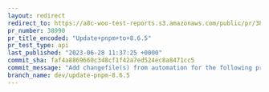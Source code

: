 ```yaml
---
layout: redirect
redirect_to: https://a8c-woo-test-reports.s3.amazonaws.com/public/pr/38990/api/index.html
pr_number: 38990
pr_title_encoded: "Update+pnpm+to+8.6.5"
pr_test_type: api
last_published: "2023-06-28 11:37:25 +0000"
commit_sha: faf4a8869660c348cf1f42a7ed524ec8a8471cc5
commit_message: "Add changefile(s) from automation for the following project(s): @wooc…"
branch_name: dev/update-pnpm-8.6.5
---
```

